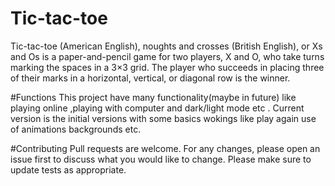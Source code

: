 # Tic-tac-toe
Tic-tac-toe (American English), noughts and crosses (British English), 
or Xs and Os is a paper-and-pencil game for two players, X and O, who 
take turns marking the spaces in a 3×3 grid. The player who succeeds 
in placing three of their marks in a horizontal, vertical, or diagonal
row is the winner.

#Functions
This project have many functionality(maybe in future) like playing online 
,playing with computer and dark/light mode etc . Current version is the 
initial versions with some basics wokings like play again use of animations
backgrounds etc.

#Contributing
Pull requests are welcome. For any changes, please open an issue first to discuss what you would like to change.
Please make sure to update tests as appropriate.

